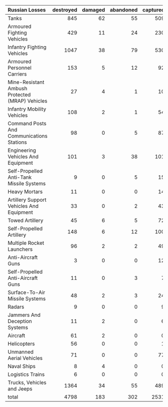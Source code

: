 | Russian Losses                                   |   destroyed |   damaged |   abandoned |   captured |   total |
|:-------------------------------------------------|------------:|----------:|------------:|-----------:|--------:|
| Tanks                                            |         845 |        62 |          55 |        509 |    1471 |
| Armoured Fighting Vehicles                       |         429 |        11 |          24 |        230 |     694 |
| Infantry Fighting Vehicles                       |        1047 |        38 |          79 |        530 |    1694 |
| Armoured Personnel Carriers                      |         153 |         5 |          12 |         92 |     262 |
| Mine-Resistant Ambush Protected  (MRAP) Vehicles |          27 |         4 |           1 |         10 |      42 |
| Infantry Mobility Vehicles                       |         108 |         2 |           1 |         54 |     165 |
| Command Posts And Communications Stations        |          98 |         0 |           5 |         87 |     190 |
| Engineering Vehicles And Equipment               |         101 |         3 |          38 |        101 |     243 |
| Self-Propelled Anti-Tank Missile Systems         |           9 |         0 |           5 |         15 |      29 |
| Heavy Mortars                                    |          11 |         0 |           0 |         14 |      25 |
| Artillery Support Vehicles And Equipment         |          33 |         0 |           2 |         43 |      78 |
| Towed Artillery                                  |          45 |         6 |           5 |         72 |     128 |
| Self-Propelled Artillery                         |         148 |         6 |          12 |        100 |     266 |
| Multiple Rocket Launchers                        |          96 |         2 |           2 |         49 |     149 |
| Anti-Aircraft Guns                               |           3 |         0 |           0 |         12 |      15 |
| Self-Propelled Anti-Aircraft Guns                |          11 |         0 |           3 |          7 |      21 |
| Surface-To-Air Missile Systems                   |          48 |         2 |           3 |         24 |      77 |
| Radars                                           |           9 |         0 |           0 |          9 |      18 |
| Jammers And Deception Systems                    |          11 |         2 |           0 |          6 |      19 |
| Aircraft                                         |          61 |         2 |           0 |          0 |      63 |
| Helicopters                                      |          56 |         0 |           0 |          1 |      57 |
| Unmanned Aerial Vehicles                         |          71 |         0 |           0 |         77 |     148 |
| Naval Ships                                      |           8 |         4 |           0 |          0 |      12 |
| Logistics Trains                                 |           6 |         0 |           0 |          0 |       6 |
| Trucks, Vehicles and Jeeps                       |        1364 |        34 |          55 |        489 |    1942 |
| total                                            |        4798 |       183 |         302 |       2531 |    7814 |